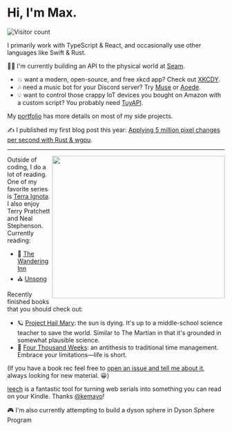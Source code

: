 # Hi, I'm Max.

![Visitor count](https://komarev.com/ghpvc/?username=codetheweb)

I primarily work with TypeScript & React, and occasionally use other languages like Swift & Rust.

🧑‍💻 I'm currently building an API to the physical world at [Seam](https://www.getseam.com/).

- 💥 want a modern, open-source, and free xkcd app? Check out [XKCDY](https://xkcdy.com/).
- 🎶 need a music bot for your Discord server? Try [Muse](https://github.com/codetheweb/muse/tree/129d121364c7e976c7bf5e2da3976da230058d77) or [Aoede](https://github.com/codetheweb/aoede).
- 💡 want to control those crappy IoT devices you bought on Amazon with a custom script? You probably need [TuyAPI](https://github.com/codetheweb/tuyapi).

My [portfolio](https://maxisom.me/) has more details on most of my side projects.

✍️ I published my first blog post this year: [Applying 5 million pixel changes per second with Rust & wgpu](https://maxisom.me/posts/applying-5-million-pixel-updates-per-second).

------------------


<img align="right" width="400" height="330" src="https://spotify-recently-played-readme.vercel.app/api?user=codetheweb">

Outside of coding, I do a lot of reading. One of my favorite series is [Terra Ignota](https://www.goodreads.com/series/166200-terra-ignota). I also enjoy Terry Pratchett and Neal Stephenson. Currently reading:

- 🏨 [The Wandering Inn](https://wanderinginn.com/)
- ⛪︎ [Unsong](https://unsongbook.com/)

Recently finished books that you should check out:

- 🪐 [Project Hail Mary](https://bookshop.org/p/books/project-hail-mary-andy-weir/18644162?ean=9780593135228): the sun is dying. It's up to a middle-school science teacher to save the world. Similar to The Martian in that it's grounded in somewhat plausible science.
- 📅 [Four Thousand Weeks](https://www.theguardian.com/books/2021/sep/01/four-thousand-weeks-by-oliver-burkeman-review-a-brief-treatise-on-time): an antithesis to traditional time management. Embrace your limitations—life is short.

(If you have a book rec feel free to [open an issue and tell me about it](https://github.com/codetheweb/codetheweb/issues?q=is%3Aissue+is%3Aopen+sort%3Aupdated-desc), always looking for new material. 😀)

[leech](https://github.com/kemayo/leech) is a fantastic tool for turning web serials into something you can read on your Kindle. Thanks [@kemayo](https://github.com/kemayo)!

🎮 I'm also currently attempting to build a dyson sphere in Dyson Sphere Program
